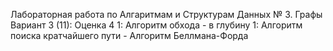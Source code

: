 Лабораторная работа по Алгаритмам и Структурам Данных № 3. 
Графы Вариант 3 (11): Оценка 4 
1: Алгоритм обхода - в глубину
1: Алгоритм поиска кратчайшего пути - Алгоритм Беллмана-Форда
